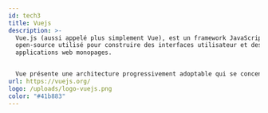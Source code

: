 ```yaml
---
id: tech3
title: Vuejs
description: >-
  Vue.js (aussi appelé plus simplement Vue), est un framework JavaScript
  open-source utilisé pour construire des interfaces utilisateur et des
  applications web monopages. 


  Vue présente une architecture progressivement adoptable qui se concentre sur le rendu déclaratif et la composition des composants. Les fonctionnalités avancées requises pour les applications complexes telles que le routage, la gestion d'état et les outils de construction sont offertes par le biais de bibliothèques et de paquets officiellement maintenus
url: https://vuejs.org/
logo: /uploads/logo-vuejs.png
color: "#41b883"
---
```

